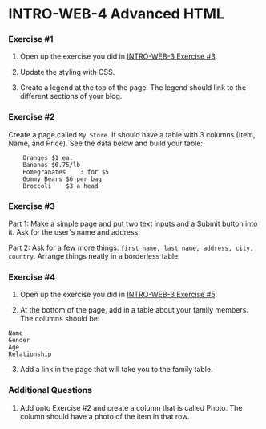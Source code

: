 # INTRO-WEB-4 Advanced HTML

### Exercise #1

1. Open up the exercise you did in [INTRO-WEB-3 Exercise #3](https://github.com/generation-org/INTRO-WEB/tree/master/INTRO-WEB-2%20-%20Introduction%20to%20HTML#exercise-3). 

2. Update the styling with CSS.

3. Create a legend at the top of the page. The legend should link to the different sections of your blog.

### Exercise #2

Create a page called `My Store`. It should have a table with 3 columns (Item, Name, and Price). See the data below and build your table:
```
	Oranges	$1 ea.
	Bananas	$0.75/lb
	Pomegranates	3 for $5
	Gummy Bears	$6 per bag
	Broccoli	$3 a head
```

### Exercise #3

Part 1:
Make a simple page and put two text inputs and a Submit button into it. Ask for the user's name and address.

Part 2:
Ask for a few more things: `first name, last name, address, city, country`. Arrange things neatly in a borderless table.

### Exercise #4

1. Open up the exercise you did in [INTRO-WEB-3 Exercise #5](https://github.com/generation-org/INTRO-WEB/tree/master/INTRO-WEB-2%20-%20Introduction%20to%20HTML#exercise-5).

2. At the bottom of the page, add in a table about your family members. The columns should be:
```
Name
Gender
Age
Relationship
```

3. Add a link in the page that will take you to the family table.

### Additional Questions

1. Add onto Exercise #2 and create a column that is called Photo. The column should have a photo of the item in that row.

